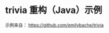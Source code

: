 trivia 重构（Java）示例
=====================================

示例来自：
https://github.com/emilybache/trivia

